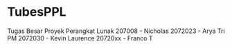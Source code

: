 # TubesPPL
Tugas Besar Proyek Perangkat Lunak
207008 - Nicholas
2072023 - Arya Tri PM
2072030 - Kevin Laurence
20720xx - Franco T
